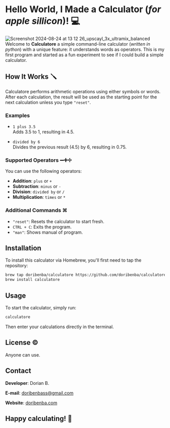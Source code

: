 # Hello World, I Made a Calculator (_for apple sillicon_)!  💻
![Screenshot 2024-08-24 at 13 12 26_upscayl_3x_ultramix_balanced](https://github.com/user-attachments/assets/5b29ee95-4ce3-4e81-9379-bddbe275cb0e)
Welcome to **Calculatore** a simple command-line calculator (_written in python_) with a unique feature: it understands words as operators. This is my first program and started as a fun experiment to see if I could build a simple calculator.

## How It Works 🪛

Calculatore performs arithmetic operations using either symbols or words. After each calculation, the result will be used as the starting point for the next calculation unless you type `"reset"`.

### Examples

- `1 plus 3.5`  
  Adds 3.5 to 1, resulting in 4.5.

- `divided by 6`  
  Divides the previous result (4.5) by 6, resulting in 0.75.

### Supported Operators ➖➕➗

You can use the following operators:

- **Addition**: `plus` or `+`
- **Subtraction**: `minus` or `-`
- **Division**: `divided by` or `/`
- **Multiplication**: `times` or `*`

### Additional Commands ⌘

- `"reset"`: Resets the calculator to start fresh.
- `CTRL + C`: Exits the program.
- `"man"`: Shows manual of program.

## Installation 

To install this calculator via Homebrew, you'll first need to tap the repository:

```bash
brew tap doribenba/calculatore https://github.com/doribenba/calculatore.git
brew install calculatore
 ```

## Usage

To start the calculator, simply run:

```bash
calculatore
 ```

Then enter your calculations directly in the terminal.


## License ©️

Anyone can use.

## Contact

**Developer**: Dorian B.

**E-mail**: doribenbass@gmail.com

**Website**: [doribenba.com](https://doribenba.framer.website/)

## Happy calculating! 🎉
